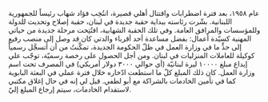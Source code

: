 عام ١٩٥٨، بعد فترة اضطرابات واقتتال أهلي قصيرة، انتُخِب فؤاد شهاب رئيساً للجمهورية اللبنانية. بشّرت رئاسته ببداية حقبة جديدة في لبنان، حقبة إصلاح وتحديث للدولة وللمؤسسات والمرافق العامة. وفي تلك الحقبة الشهابية، افتُتِحت مرحلة جديدة من حياتي المهنية كسيّدة أعمال: بفضل مساعدة أحد أقرباء والدتي كان قد وصل إلى منصب رفيع إلى حدٍّ ما في وزارة العمل في ظلّ الحكومة الجديدة، تمكَّنتُ من أن أتسجَّل رسمياً كوكيلة للعاملات المنزليات في لبنان. ومن أجل الحصول على رخصة رسميّة، توجّب علي إيداع مبلغ ١٠٠٠٠ ليرة لبنانيّة (أي حوالي ٣٠٠٠ دولار أمريكي) في المصرف تحت اسم وزارة العمل. كان ذلك المبلغ كلّ ما استطعت ادّخاره خلال فترة عملي في البعثة البابوية كما في تأمين الخادمات بالشراكة مع أبو لطفي. قيل لي إنه في حال إغلاق مكتبي لاستقدام الخادمات، سيتم إرجاع المبلغ إليّ.
